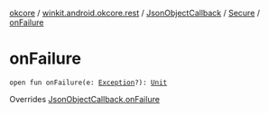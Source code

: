 [okcore](../../../index.md) / [winkit.android.okcore.rest](../../index.md) / [JsonObjectCallback](../index.md) / [Secure](index.md) / [onFailure](./on-failure.md)

# onFailure

`open fun onFailure(e: `[`Exception`](https://kotlinlang.org/api/latest/jvm/stdlib/kotlin/-exception/index.html)`?): `[`Unit`](https://kotlinlang.org/api/latest/jvm/stdlib/kotlin/-unit/index.html)

Overrides [JsonObjectCallback.onFailure](../on-failure.md)

